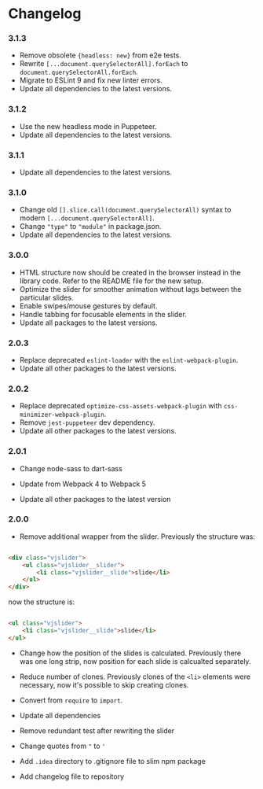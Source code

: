 # Changelog

### 3.1.3

* Remove obsolete `{headless: new}` from e2e tests.
* Rewrite `[...document.querySelectorAll].forEach` to `document.querySelectorAll.forEach`.
* Migrate to ESLint 9 and fix new linter errors.
* Update all dependencies to the latest versions.

### 3.1.2

* Use the new headless mode in Puppeteer.
* Update all dependencies to the latest versions.

### 3.1.1

* Update all dependencies to the latest versions.

### 3.1.0

* Change old `[].slice.call(document.querySelectorAll)` syntax to modern `[...document.querySelectorAll]`.
* Change `"type"` to `"module"` in package.json.
* Update all dependencies to the latest versions.

### 3.0.0

* HTML structure now should be created in the browser instead in the library code. Refer to the README file for the new
  setup.
* Optimize the slider for smoother animation without lags between the particular slides.
* Enable swipes/mouse gestures by default.
* Handle tabbing for focusable elements in the slider.
* Update all packages to the latest versions.

### 2.0.3

* Replace deprecated `eslint-loader` with the `eslint-webpack-plugin`.
* Update all other packages to the latest versions.

### 2.0.2

* Replace deprecated `optimize-css-assets-webpack-plugin` with `css-minimizer-webpack-plugin`.
* Remove `jest-puppeteer` dev dependency.
* Update all other packages to the latest versions.

### 2.0.1

* Change node-sass to dart-sass

* Update from Webpack 4 to Webpack 5

* Update all other packages to the latest version

### 2.0.0

* Remove additional wrapper from the slider. Previously the structure was:

```HTML

<div class="vjslider">
    <ul class="vjslider__slider">
        <li class="vjslider__slide">slide</li>
    </ul>
</div>
```

now the structure is:

```HTML

<ul class="vjslider">
    <li class="vjslider__slide">slide</li>
</ul>
```

* Change how the position of the slides is calculated. Previously there was one long strip, now position for each slide
  is calcualted separately.

* Reduce number of clones. Previously clones of the `<li>` elements were necessary, now it's possible to skip creating
  clones.

* Convert from `require` to `import`.

* Update all dependencies

* Remove redundant test after rewriting the slider

* Change quotes from `"` to `'`

* Add `.idea` directory to .gitignore file to slim npm package

* Add changelog file to repository 

